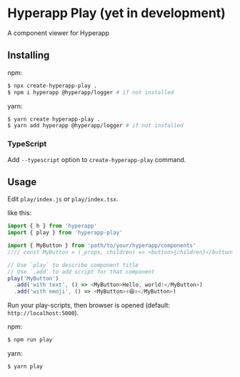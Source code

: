 # Hyperapp Play (yet in development)

A component viewer for Hyperapp

## Installing

npm:

```sh
$ npx create-hyperapp-play .
$ npm i hyperapp @hyperapp/logger # if not installed
```

yarn:

```sh
$ yarn create hyperapp-play .
$ yarn add hyperapp @hyperapp/logger # if not installed
```

### TypeScript

Add `--typescript` option to `create-hyperapp-play` command.

## Usage

Edit `play/index.js` or `play/index.tsx`.

like this:

```js
import { h } from 'hyperapp'
import { play } from 'hyperapp-play'

import { MyButton } from 'path/to/your/hyperapp/components'
//// const MyButton = (_props, children) => <button>{children}</button>

// Use `play` to describe component title
// Use `.add` to add script for that component
play('MyButton')
  .add('with text', () => <MyButton>Hello, world!</MyButton>)
  .add('with emoji', () => <MyButton>✌️😆✌️</MyButton>)
```

Run your play-scripts, then browser is opened (default: `http://localhost:5000`).

npm:

```sh
$ npm run play
```

yarn:

```sh
$ yarn play
```
